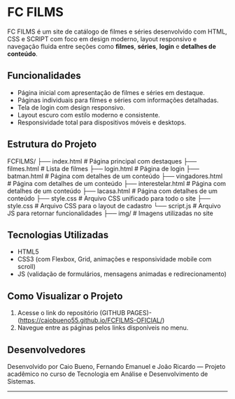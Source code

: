 #  FC FILMS

FC FILMS é um site de catálogo de filmes e séries desenvolvido com HTML, CSS e SCRIPT com foco em design moderno, layout responsivo e navegação fluida entre seções como **filmes**, **séries**, **login** e **detalhes de conteúdo**.

## Funcionalidades

- Página inicial com apresentação de filmes e séries em destaque.
- Páginas individuais para filmes e séries com informações detalhadas.
- Tela de login com design responsivo.
- Layout escuro com estilo moderno e consistente.
- Responsividade total para dispositivos móveis e desktops.

## Estrutura do Projeto

FCFILMS/ 
├── index.html # Página principal com destaques 
├── filmes.html # Lista de filmes 
├── login.html # Página de login 
├── batman.html # Página com detalhes de um conteúdo 
├── vingadores.html # Página com detalhes de um conteúdo 
├── interestelar.html # Página com detalhes de um conteúdo 
├── lacasa.html # Página com detalhes de um conteúdo 
├── style.css # Arquivo CSS unificado para todo o site 
├── style.css # Arquivo CSS para o layout de cadastro 
└── script.js # Arquivo JS para retornar funcionalidades
├── img/ # Imagens utilizadas no site 


## Tecnologias Utilizadas

- HTML5
- CSS3 (com Flexbox, Grid, animações e responsividade mobile com scroll)
- JS (validação de formulários, mensagens animadas e redirecionamento)

## Como Visualizar o Projeto

1. Acesse o link do repositório (GITHUB PAGES)- (https://caiobueno55.github.io/FCFILMS-OFICIAL/)
2. Navegue entre as páginas pelos links disponíveis no menu.


## Desenvolvedores

Desenvolvido por Caio Bueno, Fernando Emanuel e João Ricardo — Projeto acadêmico no curso de Tecnologia em Análise e Desenvolvimento de Sistemas.

---

